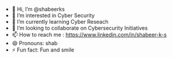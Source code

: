 - 👋 Hi, I’m @shabeerks
- 👀 I’m interested in Cyber Security
- 🌱 I’m currently learning Cyber Reseach
- 💞️ I’m looking to collaborate on Cybersecurity Initiatives
- 📫 How to reach me : https://www.linkedin.com/in/shabeer-k-s
- 😄 Pronouns: shab
- ⚡ Fun fact: Fun and smile

<!---
shabeerks/shabeerks is a ✨ special ✨ repository because its `README.md` (this file) appears on your GitHub profile.
You can click the Preview link to take a look at your changes.
--->
